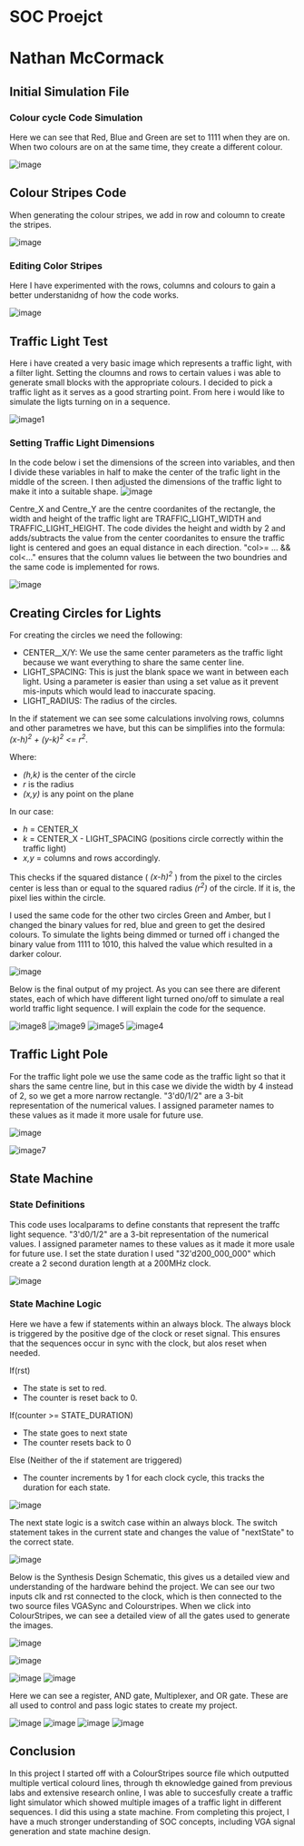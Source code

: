 # **SOC Proejct**
# **Nathan McCormack**
## **Initial Simulation File**
### **Colour cycle Code Simulation**
Here we can see that Red, Blue and Green are set to 1111 when they are on. When two colours are on at the same time, they
create a different colour.

![image](https://github.com/user-attachments/assets/e8a307f0-5cb3-4a2a-a32f-757c5d758eb3)

## **Colour Stripes Code**
When generating the colour stripes, we add in row and coloumn to create the stripes.

![image](https://github.com/user-attachments/assets/d070f62f-18c8-4b1e-9b1b-6b14cc2adf8f)

### **Editing Color Stripes**
Here I have experimented with the rows, columns and colours to gain a better understanidng of how the code works.

![image](https://github.com/user-attachments/assets/3fd7d042-7698-4cd8-926a-f5eaafd40f80)

## **Traffic Light Test**
Here i have created a very basic image which represents a traffic light, with a filter light. Setting the cloumns and rows to certain values i was able to generate small 
blocks with the appropriate colours. I decided to pick a traffic light as it serves as a good strarting point. From here i would like to simulate the ligts turning on in a 
sequence.

![image1](https://github.com/user-attachments/assets/261f1e22-c4a9-4e40-85f0-25ee5301f713)

### **Setting Traffic Light Dimensions**
In the code below i set the dimensions of the screen into variables, and then I divide these variables in half to make the center of the trafic light in the middle of the screen.
I then adjusted the dimensions of the traffic light to make it into a suitable shape.
![image](https://github.com/user-attachments/assets/2c776cc9-c8fa-4246-837b-f33e7cac8913)

Centre_X and Centre_Y are the centre coordanites of the rectangle, the width and height of the traffic light are TRAFFIC_LIGHT_WIDTH and TRAFFIC_LIGHT_HEIGHT. The code divides the height and width by 2 and adds/subtracts the value from the center coordanites to ensure the traffic light is centered and goes an equal distance in each direction. "col>= ... && col<..." ensures that the column values lie between the two boundries and the same code is implemented for rows.

![image](https://github.com/user-attachments/assets/eac66982-cc58-44ac-adeb-02d357817858)


## **Creating Circles for Lights**
For creating the circles we need the following: 
- CENTER__X/Y: We use the same center parameters as the traffic light because we want everything to share the same center line.
- LIGHT_SPACING: This is just the blank space we want in between each light. Using a parameter is easier than using a set value as it prevent mis-inputs which would lead to inaccurate spacing.
- LIGHT_RADIUS: The radius of the circles.

In the if statement we can see some calculations involving rows, columns and other parametres we have, but this can be simplifies into the formula: *(x-h)<sup>2</sup> + (y-k)<sup>2</sup> <= r<sup>2</sup>*. 

Where:
- *(h,k)* is the center of the circle
- *r* is the radius
- *(x,y)* is any point on the plane

In our case:
- *h* = CENTER_X
- *k* = CENTER_X - LIGHT_SPACING (positions circle correctly within the traffic light)
- *x,y* = columns and rows accordingly.

This checks if the squared distance ( *(x-h)<sup>2</sup>* ) from the pixel to the circles center is less than or equal to the squared radius *(r<sup>2</sup>)* of the circle. If it is, the pixel lies within the circle.

I used the same code for the other two circles Green and Amber, but I changed the binary values for red, blue and green to get the desired colours. To simulate the lights being dimmed or turned off i changed the binary value from 1111 to 1010, this halved the value which resulted in a darker colour.

![image](https://github.com/user-attachments/assets/09fd22a9-6e3d-4e19-b706-59755441e92d)

Below is the final output of my project. As you can see there are diferent states, each of which have different light turned ono/off to simulate a real world traffic light sequence. I will explain the code for the sequence.

![image8](https://github.com/user-attachments/assets/81c513a1-441f-41f8-bf41-365f0cecb1a5) 
![image9](https://github.com/user-attachments/assets/96610782-9982-448d-8bb2-9be553915942)
![image5](https://github.com/user-attachments/assets/cf4fb656-21aa-45b1-88ee-409ca5cd0370)
![image4](https://github.com/user-attachments/assets/5a60d643-0565-45ce-88f6-823b2b38665a)

## **Traffic Light Pole**

For the traffic light pole we use the same code as the traffic light so that it shars the same centre line, but in this case we divide the width by 4 instead of 2, so we get a more narrow rectangle. "3'd0/1/2" are a 3-bit representation of the numerical values. I assigned parameter names to these values as it made it more usale for future use.

![image](https://github.com/user-attachments/assets/ec3bfc22-8939-40d1-bc46-633afac25f00)

![image7](https://github.com/user-attachments/assets/9d319379-7a7e-42c9-9229-b5b082642d0e)

## **State Machine**

### **State Definitions**
This code uses localparams to define constants that represent the traffc light sequence. "3'd0/1/2" are a 3-bit representation of the numerical values. I assigned parameter names to these values as it made it more usale for future use. I set the state duration I used "32'd200_000_000" which create a 2 second duration length at a 200MHz clock.

![image](https://github.com/user-attachments/assets/99d235be-9555-4df0-b5ea-e0d46ec7b51a)

### **State Machine Logic**

Here we have a few if statements within an always block. The always block is triggered by the positive dge of the clock or reset signal. This ensures that the sequences occur in sync with the clock, but alos reset when needed.

If(rst)
- The state is set to red. 
- The counter is reset back to 0.

If(counter >= STATE_DURATION)
- The state goes to next state
- The counter resets back to 0

Else (Neither of the if statement are triggered)
- The counter increments by 1 for each clock cycle, this tracks the duration for each state.

![image](https://github.com/user-attachments/assets/2bbeb262-a8e9-477b-9ab9-4bff9504a0b7)

The next state logic is a switch case within an always block. The switch statement takes in the current state and changes the value of "nextState" to the correct state.

![image](https://github.com/user-attachments/assets/a9d566b7-52b5-4180-b8c2-342b3d76fbdf)

Below is the Synthesis Design Schematic, this gives us a detailed view and understanding of the hardware behind the project. We can see our two inputs clk and rst connected to the clock, which is then connected to the two source files VGASync and Colourstripes. When we click into ColourStripes, we can see a detailed view of all the gates used to generate the images.

![image](https://github.com/user-attachments/assets/300ad055-eb70-4a68-9a4b-fe6aa041f7ff)

![image](https://github.com/user-attachments/assets/6cbde2f8-8f7c-4cf7-838e-57f8ba4a25e8)

![image](https://github.com/user-attachments/assets/b81bb492-3e13-45dc-a79a-733fea6697c8)
![image](https://github.com/user-attachments/assets/8052e150-c3bd-41cb-aa41-f50a83ed8d9f)

Here we can see a register, AND gate, Multiplexer, and OR gate. These are all used to control and pass logic states to create my project.

![image](https://github.com/user-attachments/assets/3469007c-3324-49ae-b5b0-530c0112a4dd)
![image](https://github.com/user-attachments/assets/f5c2a9dd-fd6f-4105-bb41-5292d54f45cf)
![image](https://github.com/user-attachments/assets/d16fba90-2ab2-47d3-afdd-e45aba39c4d0)
![image](https://github.com/user-attachments/assets/499a0226-55fc-43fc-b4c2-abe3e7470921)

## **Conclusion**
In this project I started off with a ColourStripes source file which outputted multiple vertical colourd lines, through th eknowledge gained from previous labs and extensive research online, I was able to succesfully create a traffic light simulator which showed multiple images of a traffic light in different sequences. I did this using a state machine. From completing this project, I have a much stronger understanding of SOC concepts, including VGA signal generation and state machine design.
